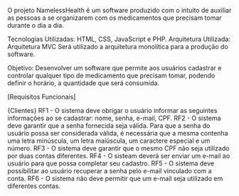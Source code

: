 O projeto NamelessHealth é um software produzido com o intuito de auxiliar as pessoas a se organizarem com os medicamentos que precisam tomar durante o dia a dia.

Tecnologias Utilizadas: HTML, CSS, JavaScript e PHP.
Arquitetura Utilizada: Arquitetura MVC
Será utilizado a arquitetura monolítica para a produção do software.

Objetivo: Desenvolver um software que permite aos usuários cadastrar e controlar qualquer tipo de medicamento que precisam tomar, podendo definir o horário, a quantidade que será consumida.

[Requisitos Funcionais]

{Clientes}
RF1 - O sistema deve obrigar o usuário informar as seguintes informações ao se cadastrar: nome, senha, e-mail, CPF.
RF2 - O sistema deve garantir que a senha fornecida seja válida. Para que a senha do usuário possa ser considerada válida, é necessária que a mesma contenha uma letra minúscula, um letra maiúscula, um caractere especial e um número.
RF3 - O sistema deve garantir que o mesmo CPF não seja utilizado por duas contas diferentes.
RF4 - O sisteam deverá ser enviar um e-mail ao usuário para que possa completar seu cadastro.
RF5 - O sistema deve possibilitar ao usuário recuperar a senha pelo e-mail vinculado com a conta.
RF6 - O sistema não deve permitir que um e-mail seja utilizado em diferentes contas.